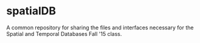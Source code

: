 # spatialDB
A common repository for sharing the files and interfaces necessary for the Spatial and Temporal Databases Fall '15 class.
